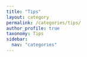 ```yaml
---
title: "Tips"
layout: category
permalink: /categories/tips/
author_profile: true
taxonomy: Tips
sidebar:
  nav: "categories"
---
```

